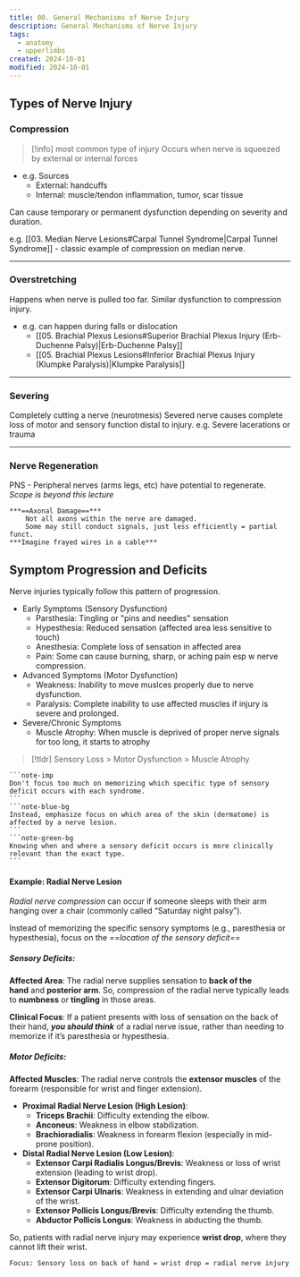 ```yaml
---
title: 00. General Mechanisms of Nerve Injury
description: General Mechanisms of Nerve Injury
tags:
  - anatomy
  - upperlimbs
created: 2024-10-01
modified: 2024-10-01
---
```


## Types of Nerve Injury 
### Compression
>[!info] most common type of injury
Occurs when nerve is squeezed by external or internal forces
- e.g. Sources
	- External: handcuffs
	- Internal: muscle/tendon inflammation, tumor, scar tissue

Can cause temporary or permanent dysfunction depending on severity and duration.

e.g. [[03. Median Nerve Lesions#Carpal Tunnel Syndrome|Carpal Tunnel Syndrome]] - classic example of compression on median nerve.

---
### Overstretching
Happens when nerve is pulled too far.
Similar dysfunction to compression injury.
-  e.g. can happen during falls or dislocation 
	- [[05. Brachial Plexus Lesions#Superior Brachial Plexus Injury (Erb-Duchenne Palsy)|Erb-Duchenne Palsy]]
	- [[05. Brachial Plexus Lesions#Inferior Brachial Plexus Injury (Klumpke Paralysis)|Klumpke Paralysis]]

---
### Severing
Completely cutting a nerve (neurotmesis)
Severed nerve causes complete loss of motor and sensory function distal to injury.
e.g. Severe lacerations or trauma

---
### Nerve Regeneration
PNS - Peripheral nerves (arms legs, etc) have potential to regenerate.
*Scope is beyond this lecture*

```ad-info
***==Axonal Damage==***
	Not all axons within the nerve are damaged.
	Some may still conduct signals, just less efficiently = partial funct.
***Imagine frayed wires in a cable***
```

## Symptom Progression and Deficits
Nerve injuries typically follow this pattern of progression.
- Early Symptoms (Sensory Dysfunction)
	- Parsthesia: Tingling or "pins and needles" sensation
	- Hypesthesia: Reduced sensation (affected area less sensitive to touch)
	- Anesthesia: Complete loss of sensation in affected area
	- Pain: Some can cause burning, sharp, or aching pain esp w nerve compression.
- Advanced Symptoms (Motor Dysfunction)
	- Weakness: Inability to move muslces properly due to nerve dysfunction.
	- Paralysis: Complete inability to use affected muscles if injury is severe and prolonged.
- Severe/Chronic Symptoms
	- Muscle Atrophy: When muscle is deprived of proper nerve signals for too long, it starts to atrophy

>[!tldr] Sensory Loss > Motor Dysfunction > Muscle Atrophy

````ad-attention
```note-imp
Don't focus too much on memorizing which specific type of sensory deficit occurs with each syndrome.
```
```note-blue-bg
Instead, emphasize focus on which area of the skin (dermatome) is affected by a nerve lesion.
```
```note-green-bg
Knowing when and where a sensory deficit occurs is more clinically relevant than the exact type.
```
````

#### Example: Radial Nerve Lesion
*Radial nerve compression* can occur if someone sleeps with their arm hanging over a chair (commonly called “Saturday night palsy”). 

Instead of memorizing the specific sensory symptoms (e.g., paresthesia or hypesthesia), focus on the *==location of the sensory deficit==*
##### Sensory Deficits:
**Affected Area**: The radial nerve supplies sensation to **back of the hand** and **posterior arm**.
So, compression of the radial nerve typically leads to **numbness** or **tingling** in those areas.

**Clinical Focus**: If a patient presents with loss of sensation on the back of their hand,
***you should think*** of a radial nerve issue, rather than needing to memorize if it’s paresthesia or hypesthesia.

##### Motor Deficits:
**Affected Muscles**: The radial nerve controls the **extensor muscles** of the forearm (responsible for wrist and finger extension). 

- **Proximal Radial Nerve Lesion (High Lesion)**:
    - **Triceps Brachii**: Difficulty extending the elbow.
    - **Anconeus**: Weakness in elbow stabilization.
    - **Brachioradialis**: Weakness in forearm flexion (especially in mid-prone position).
- **Distal Radial Nerve Lesion (Low Lesion)**:
    - **Extensor Carpi Radialis Longus/Brevis**: Weakness or loss of wrist extension (leading to wrist drop).
    - **Extensor Digitorum**: Difficulty extending fingers.
    - **Extensor Carpi Ulnaris**: Weakness in extending and ulnar deviation of the wrist.
    - **Extensor Pollicis Longus/Brevis**: Difficulty extending the thumb.
    - **Abductor Pollicis Longus**: Weakness in abducting the thumb.

So, patients with radial nerve injury may experience **wrist drop**, where they cannot lift their wrist.

```note-red-bg
Focus: Sensory loss on back of hand = wrist drop = radial nerve injury
```